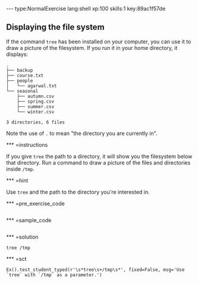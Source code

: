 --- type:NormalExercise lang:shell xp:100 skills:1 key:89ac1f57de
## Displaying the file system

If the command `tree` has been installed on your computer,
you can use it to draw a picture of the filesystem.
If you run it in your home directory,
it displays:

```
.
├── backup
├── course.txt
├── people
│   └── agarwal.txt
└── seasonal
    ├── autumn.csv
    ├── spring.csv
    ├── summer.csv
    └── winter.csv

3 directories, 6 files
```

Note the use of `.` to mean "the directory you are currently in".

*** =instructions

If you give `tree` the path to a directory,
it will show you the filesystem below that directory.
Run a command to draw a picture of the files and directories inside `/tmp`.

*** =hint

Use `tree` and the path to the directory you're interested in.

*** =pre_exercise_code
```{shell}

```

*** =sample_code
```{shell}

```

*** =solution
```{shell}
tree /tmp
```

*** =sct
```{python}
Ex().test_student_typed(r'\s*tree\s+/tmp\s*', fixed=False, msg='Use `tree` with `/tmp` as a parameter.')
```

